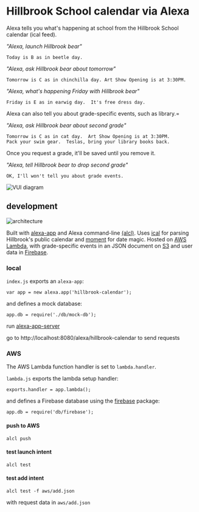# Hillbrook School calendar via Alexa

Alexa tells you what's happening at school from the Hillbrook School calendar (ical feed).

_"Alexa, launch Hillbrook bear"_

    Today is B as in beetle day.

_"Alexa, ask Hillbrook bear about tomorrow"_

    Tomorrow is C as in chinchilla day. Art Show Opening is at 3:30PM.

_"Alexa, what's happening Friday with Hillbrook bear"_

    Friday is E as in earwig day.  It's free dress day.

Alexa can also tell you about grade-specific events, such as library.=

_"Alexa, ask Hillbrook bear about second grade"_

    Tomorrow is C as in cat day.  Art Show Opening is at 3:30PM.  
    Pack your swim gear.  Teslas, bring your library books back.

Once you request a grade, it'll be saved until you remove it.

_"Alexa, tell Hillbrook bear to drop second grade"_

    OK, I'll won't tell you about grade events.


![VUI diagram](https://github.com/kielni/alexa-hillbrook/blob/master/images/hillbrook_vui.png "VUI diagram")


## development

![architecture](https://github.com/kielni/alexa-hillbrook/blob/master/images/alexa-calendar.png "architecture diagram")


Built with [alexa-app](https://github.com/matt-kruse/alexa-app) and Alexa command-line [(alcl)](https://github.com/kielni/alcl).  Uses [ical](https://www.npmjs.com/package/ical) for parsing Hillbrook's public calendar and [moment](http://momentjs.com/docs/) for date magic.  Hosted on [AWS Lambda](https://aws.amazon.com/lambda/), with grade-specific events in an JSON document on [S3](https://aws.amazon.com/s3/) and user data in [Firebase](https://firebase.google.com/). 

### local

`index.js` exports an `alexa-app`: 

    var app = new alexa.app('hillbrook-calendar');

and defines a mock database:

    app.db = require('./db/mock-db');

run [alexa-app-server](https://www.npmjs.com/package/alexa-app-server)

go to http://localhost:8080/alexa/hillbrook-calendar to send requests

### AWS

The AWS Lambda function handler is set to `lambda.handler`. 

`lambda.js` exports the lambda setup handler:

    exports.handler = app.lambda();

and defines a Firebase database using the [firebase](https://www.npmjs.com/package/firebase) package:

    app.db = require('db/firebase');

#### push to AWS

    alcl push

#### test launch intent

    alcl test

#### test add intent

    alcl test -f aws/add.json

with request data in `aws/add.json`
